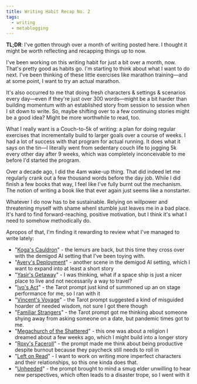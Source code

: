 ```yaml
---
title: Writing Habit Recap No. 2
tags:
  - writing
  - metablogging
---
```


**TL;DR**:  I've gotten through over a month of writing posted here. I thought it might be worth reflecting and recapping things up to now.

<!--more-->

I've been working on this writing habit for just a bit over a month, now. That's pretty good as habits go. I'm starting to think about what I want to do next. I've been thinking of these little exercises like marathon training—and at some point, I want to try an actual marathon.

It's also occurred to me that doing fresh characters & settings & scenarios every day—even if they're just over 300 words—might be a bit harder than building momentum with an established story from session to session when I sit down to write. So, maybe shifting over to a few continuing stories might be a good idea? Might be more worthwhile to read, too. 

What I really want is a Couch-to-5k of writing: a plan for doing regular exercises that incrementally build to larger goals over a course of weeks. I had a lot of success with that program for actual running. It does what it says on the tin—I literally went from sedentary couch life to jogging 5k every other day after 9 weeks, which was completely inconceivable to me before I'd started the program. 

Over a decade ago, I did the 4am wake-up thing. That did indeed let me regularly crank out a few thousand words before the day job. While I did finish a few books that way, I feel like I've fully burnt out the mechanism. The notion of writing a book like that ever again just seems like a nonstarter. 

Whatever I do now has to be sustainable. Relying on willpower and threatening myself with shame whenI stumble just leaves me in a bad place. It's hard to find forward-reaching, positive motivation, but I think it's what I need to somehow methodically do.

Apropos of that, I'm finding it rewarding to review what I've managed to write lately:

- "[Koga's Cauldron](https://blog.lmorchard.com/2022/05/02/kogas-cauldron/)" - the lemurs are back, but this time they cross over with the demigod AI setting that I've been toying with.
- "[Avery's Deployment](https://blog.lmorchard.com/2022/05/03/averys-deployment/)" - another scene in the demigod AI setting, which I want to expand into at least a short story
- "[Yasir's Getaway](https://blog.lmorchard.com/2022/05/04/yasirs-getaway/)" - I was thinking, what if a space ship is just a nicer place to live and not necessarily a way to travel?
- "[Ivo's Act](https://blog.lmorchard.com/2022/05/05/ivos-act/)" - the Tarot prompt just kind of summoned up an on stage performance for me, so I ran with it
- "[Vincent's Voyage](https://blog.lmorchard.com/2022/05/08/vincents-voyage/)" - the Tarot prompt suggested a kind of misguided hoarder of needed wisdom, not sure I got there though
- "[Familiar Strangers](https://blog.lmorchard.com/2022/05/09/familiar-strangers/)" - the Tarot prompt got me thinking about someone shying away from asking someone on a date, but pandemic times got to me.
- "[Megachurch of the Shattered](https://blog.lmorchard.com/2022/05/10/megachurch-of-the-shattered/)" - this one was about a religion I dreamed about a few weeks ago, which I might build into a longer story
- "[Roxy's Faceroll](https://blog.lmorchard.com/2022/05/11/roxys-faceroll/)" - the prompt made me think about being productive despite burnout because they paycheck still needs to roll in
- "[Left on Read](https://blog.lmorchard.com/2022/05/12/left-on-read/)" - I want to work on writing more imperfect characters and their relationships, so this one kinda does that.
- "[Unheeded](http://blog.lmorchard.com/2022/05/13/unheeded/)" - the prompt brought to mind a smug elder unwilling to hear new perspectives, which often leads to a disaster trope, so I went with it
